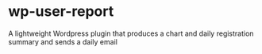 # wp-user-report
A lightweight Wordpress plugin that produces a chart and daily registration summary and sends a daily email

